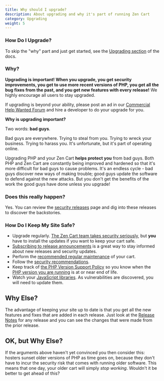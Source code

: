 ```yaml
---
title: Why should I upgrade? 
description: About upgrading and why it's part of running Zen Cart 
category: Upgrading
weight: 5
---
```


### How Do I Upgrade?

To skip the "why" part and just get started, see the [Upgrading section](/user/upgrading) of the docs.

### Why?

**Upgrading is important!  When you upgrade, you get security improvements, you get to use more recent versions of PHP, you get all the bug fixes from the past, and you get new features with every release!**  We highly encourage all users to stay upgraded.

If upgrading is beyond your ability, please post an ad in our [Commercial Help Wanted Forum](https://www.zen-cart.com/forumdisplay.php?138-Commercial-Help-Wanted) and hire a developer to do your upgrade for you. 

**Why is upgrading important?**

Two words: **bad guys**.

Bad guys are everywhere.  Trying to steal from you.  Trying to wreck your business.  Trying to harass you.  It's unfortunate, but it's part of operating online. 

Upgrading PHP and your Zen Cart **helps protect you** from bad guys. Both PHP and Zen Cart are constantly being improved and hardened so that it's more difficult for bad guys to cause problems.  It's an endless cycle - bad guys discover new ways of making trouble; good guys update the software to defend against the new attacks.  But you don't get the benefits of the work the good guys have done unless you upgrade! 

### Does this really happen? 

Yes.  You can review the [security releases](/user/about_us/security_releases/) page and dig into these releases to discover the backstories. 


### How Do I Keep My Site Safe? 

- Upgrade regularly. [The Zen Cart team takes security seriously](/user/about_us/security_reports/), but **you** have to install the updates if you want to keep your cart safe. 
- [Subscribing to release announcements](/user/about_us/announcements) is a great way to stay informed about new releases and security updates. 
- Perform the [recommended regular maintenance](/user/running/regular_maintenance/) of your cart. 
- Follow the [security recommendations](/user/security/security_recommendations/).
- Keep track of [the PHP Version Support Policy](https://www.php.net/supported-versions.php) so you know when the [PHP version you are running](/user/admin_pages/admin_version/) is at or near end of life.
- Watch your [JavaScript libraries](/user/upgrading/javascript_updates/).  As vulnerabilities are discovered, you will need to update them. 

## Why Else? 

The advantage of keeping your site up to date is that you get all the new features and fixes that are added in each release.  Just look at the [Release Notes](/user/about_us/release_history/) for any release and you can see the changes that were made from the prior release. 

## OK, but Why Else? 

If the arguments above haven't yet convinced you then consider this: hosters sunset older versions of PHP as time goes on, because they don't have to incur the security risk that comes with running older software.  This means that one day, your older cart will simply *stop working*. Wouldn't it be better to get ahead of this? 


